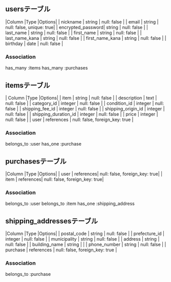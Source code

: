 ## usersテーブル

|Column             |Type   |Options|
| nickname          | string | null: false              |
| email             | string | null: false, unique: true|
| encrypted_password| string | null: false              |
| last_name         | string | null: false              |
| first_name        | string | null: false              |
| last_name_kana    | string | null: false              |
| first_name_kana   | string | null: false              |
| birthday          | date   | null: false              |

### Association
  has_many :items
  has_many :purchases


## itemsテーブル
| Column               |Type        |Options|
| item                 | string     | null: false                    |
| description          | text       | null: false                    |
| category_id          | integer    | null: false                    |
| condition_id         | integer    | null: false                    |
| shipping_fee_id      | integer    | null: false                    |
| shipping_origin_id   | integer    | null: false                    |
| shipping_duration_id | integer    | null: false                    |
| price                | integer    | null: false                    |
| user                 | references | null: false, foreign_key: true |

### Association
belongs_to :user
has_one :purchase

## purchasesテーブル
|Column    |Type       |Options|
| user     | references| null: false, foreign_key: true|
| item     | references| null: false, foreign_key: true|
### Association
belongs_to :user
belongs_to :item
has_one :shipping_address

## shipping_addressesテーブル
|Column              |Type        |Options|
| postal_code        | string     | null: false                    |
| prefecture_id      | integer    | null: false                    |
| municipality       | string     | null: false                    |
| address            | string     | null: false                    |
| building_name      | string     |                                |
| phone_number       | string     | null: false                    |
| purchase           | references | null: false, foreign_key: true |
### Association
belongs_to :purchase